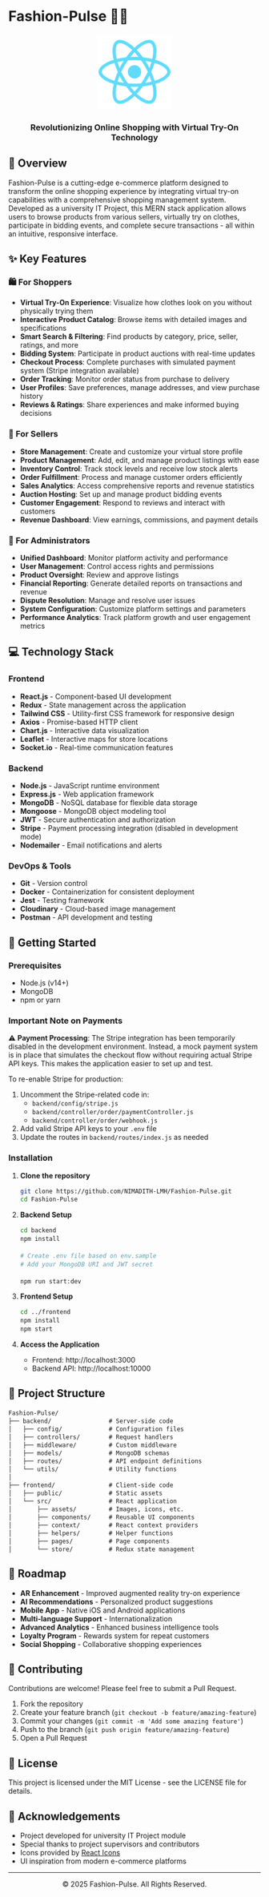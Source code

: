  # Fashion-Pulse 👗👔

<div align="center">
  <img src="frontend/public/logo192.png" alt="Fashion Pulse Logo" width="150">
  <h3>Revolutionizing Online Shopping with Virtual Try-On Technology</h3>
</div>

## 🌟 Overview

Fashion-Pulse is a cutting-edge e-commerce platform designed to transform the online shopping experience by integrating virtual try-on capabilities with a comprehensive shopping management system. Developed as a university IT Project, this MERN stack application allows users to browse products from various sellers, virtually try on clothes, participate in bidding events, and complete secure transactions - all within an intuitive, responsive interface.

## ✨ Key Features

### 🛍️ For Shoppers
- **Virtual Try-On Experience**: Visualize how clothes look on you without physically trying them
- **Interactive Product Catalog**: Browse items with detailed images and specifications
- **Smart Search & Filtering**: Find products by category, price, seller, ratings, and more
- **Bidding System**: Participate in product auctions with real-time updates
- **Checkout Process**: Complete purchases with simulated payment system (Stripe integration available)
- **Order Tracking**: Monitor order status from purchase to delivery
- **User Profiles**: Save preferences, manage addresses, and view purchase history
- **Reviews & Ratings**: Share experiences and make informed buying decisions

### 🏪 For Sellers
- **Store Management**: Create and customize your virtual store profile
- **Product Management**: Add, edit, and manage product listings with ease
- **Inventory Control**: Track stock levels and receive low stock alerts
- **Order Fulfillment**: Process and manage customer orders efficiently
- **Sales Analytics**: Access comprehensive reports and revenue statistics
- **Auction Hosting**: Set up and manage product bidding events
- **Customer Engagement**: Respond to reviews and interact with customers
- **Revenue Dashboard**: View earnings, commissions, and payment details

### 👑 For Administrators
- **Unified Dashboard**: Monitor platform activity and performance
- **User Management**: Control access rights and permissions
- **Product Oversight**: Review and approve listings
- **Financial Reporting**: Generate detailed reports on transactions and revenue
- **Dispute Resolution**: Manage and resolve user issues
- **System Configuration**: Customize platform settings and parameters
- **Performance Analytics**: Track platform growth and user engagement metrics

## 💻 Technology Stack

### Frontend
- **React.js** - Component-based UI development
- **Redux** - State management across the application
- **Tailwind CSS** - Utility-first CSS framework for responsive design
- **Axios** - Promise-based HTTP client
- **Chart.js** - Interactive data visualization
- **Leaflet** - Interactive maps for store locations
- **Socket.io** - Real-time communication features

### Backend
- **Node.js** - JavaScript runtime environment
- **Express.js** - Web application framework
- **MongoDB** - NoSQL database for flexible data storage
- **Mongoose** - MongoDB object modeling tool
- **JWT** - Secure authentication and authorization
- **Stripe** - Payment processing integration (disabled in development mode)
- **Nodemailer** - Email notifications and alerts

### DevOps & Tools
- **Git** - Version control
- **Docker** - Containerization for consistent deployment
- **Jest** - Testing framework
- **Cloudinary** - Cloud-based image management
- **Postman** - API development and testing

## 🚀 Getting Started

### Prerequisites
- Node.js (v14+)
- MongoDB
- npm or yarn

### Important Note on Payments
⚠️ **Payment Processing**: The Stripe integration has been temporarily disabled in the development environment. Instead, a mock payment system is in place that simulates the checkout flow without requiring actual Stripe API keys. This makes the application easier to set up and test.

To re-enable Stripe for production:
1. Uncomment the Stripe-related code in:
   - `backend/config/stripe.js`
   - `backend/controller/order/paymentController.js`
   - `backend/controller/order/webhook.js`
2. Add valid Stripe API keys to your `.env` file
3. Update the routes in `backend/routes/index.js` as needed

### Installation

1. **Clone the repository**
   ```bash
   git clone https://github.com/NIMADITH-LMH/Fashion-Pulse.git
   cd Fashion-Pulse
   ```

2. **Backend Setup**
   ```bash
   cd backend
   npm install
   
   # Create .env file based on env.sample
   # Add your MongoDB URI and JWT secret
   
   npm run start:dev
   ```

3. **Frontend Setup**
   ```bash
   cd ../frontend
   npm install
   npm start
   ```

4. **Access the Application**
   - Frontend: http://localhost:3000
   - Backend API: http://localhost:10000

## 📁 Project Structure

```
Fashion-Pulse/
├── backend/                # Server-side code
│   ├── config/             # Configuration files
│   ├── controllers/        # Request handlers
│   ├── middleware/         # Custom middleware
│   ├── models/             # MongoDB schemas
│   ├── routes/             # API endpoint definitions
│   └── utils/              # Utility functions
│
├── frontend/               # Client-side code
│   ├── public/             # Static assets
│   └── src/                # React application
│       ├── assets/         # Images, icons, etc.
│       ├── components/     # Reusable UI components
│       ├── context/        # React context providers
│       ├── helpers/        # Helper functions
│       ├── pages/          # Page components
│       └── store/          # Redux state management
```

## 🔮 Roadmap

- **AR Enhancement** - Improved augmented reality try-on experience
- **AI Recommendations** - Personalized product suggestions
- **Mobile App** - Native iOS and Android applications
- **Multi-language Support** - Internationalization
- **Advanced Analytics** - Enhanced business intelligence tools
- **Loyalty Program** - Rewards system for repeat customers
- **Social Shopping** - Collaborative shopping experiences

## 👥 Contributing

Contributions are welcome! Please feel free to submit a Pull Request.

1. Fork the repository
2. Create your feature branch (`git checkout -b feature/amazing-feature`)
3. Commit your changes (`git commit -m 'Add some amazing feature'`)
4. Push to the branch (`git push origin feature/amazing-feature`)
5. Open a Pull Request

## 📝 License

This project is licensed under the MIT License - see the LICENSE file for details.

## 🙏 Acknowledgements

- Project developed for university IT Project module
- Special thanks to project supervisors and contributors
- Icons provided by [React Icons](https://react-icons.github.io/react-icons/)
- UI inspiration from modern e-commerce platforms

---

<div align="center">
  
  <p>© 2025 Fashion-Pulse. All Rights Reserved.</p>
</div>
